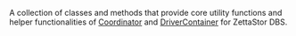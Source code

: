 A collection of classes and methods that provide core utility functions and helper functionalities of [Coordinator](https://github.com/zettastor/pengyun-coordinator) and [DriverContainer](https://github.com/zettastor/pengyun-drivercontainer) for ZettaStor DBS.